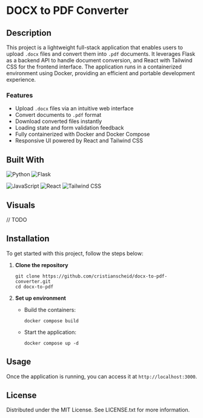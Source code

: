 # DOCX to PDF Converter

## Description

This project is a lightweight full-stack application that enables users to upload `.docx` files and convert them into `.pdf` documents. It leverages Flask as a backend API to handle document conversion, and React with Tailwind CSS for the frontend interface. The application runs in a containerized environment using Docker, providing an efficient and portable development experience.

### Features

- Upload `.docx` files via an intuitive web interface
- Convert documents to `.pdf` format
- Download converted files instantly
- Loading state and form validation feedback
- Fully containerized with Docker and Docker Compose
- Responsive UI powered by React and Tailwind CSS

## Built With

![Python][python-badge]
![Flask][flask-badge]

![JavaScript][javascript-badge]
![React][react-badge]
![Tailwind CSS][tailwindcss-badge]

## Visuals

// TODO

## Installation

To get started with this project, follow the steps below:

1. **Clone the repository**

   ```
   git clone https://github.com/cristianscheid/docx-to-pdf-converter.git
   cd docx-to-pdf
   ```

2. **Set up environment**

   - Build the containers:

     ```
     docker compose build
     ```

   - Start the application:

     ```
     docker compose up -d
     ```

## Usage

Once the application is running, you can access it at `http://localhost:3000`.

## License

Distributed under the MIT License. See LICENSE.txt for more information.

<!-- Badges for 'Built With' section -->

[python-badge]: https://img.shields.io/badge/Python-3.12-gray?style=for-the-badge&logo=python&logoColor=white
[flask-badge]: https://img.shields.io/badge/Flask-3.1-gray?style=for-the-badge&logo=flask&logoColor=white
[javascript-badge]: https://img.shields.io/badge/JavaScript-ES6-gray?style=for-the-badge&logo=javascript&logoColor=white
[react-badge]: https://img.shields.io/badge/React-19.1-gray?style=for-the-badge&logo=react&logoColor=white
[tailwindcss-badge]: https://img.shields.io/badge/Tailwind%20CSS-4.1-gray?style=for-the-badge&logo=tailwindcss&logoColor=white
